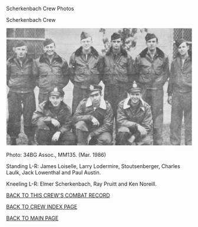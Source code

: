 
Scherkenbach Crew Photos






 




Scherkenbach Crew  
  

![](Scherkenbach.jpg)  

Photo: 34BG Assoc., MM135. (Mar. 1986\)  

Standing L-R: James Loiselle, Larry Lodermire, Stoutsenberger, Charles Laulk, Jack Lowenthal and Paul Austin.  

Kneeling L-R: Elmer Scherkenbach, Ray Pruitt and Ken Noreill.  
  

[BACK TO THIS CREW'S COMBAT RECORD](../crews/Scherkenbach.md)  

[BACK TO CREW INDEX PAGE](../000crews.md)  

[BACK TO MAIN PAGE](../index.md)



